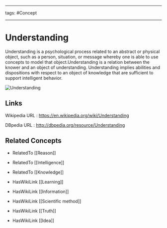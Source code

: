 




---

tags: #Concept

---
# Understanding


Understanding is a psychological process related to an abstract or physical object, such as a person, situation, or message whereby one is able to use concepts to model that object.Understanding is a relation between the knower and an object of understanding. Understanding implies abilities and dispositions with respect to an object of knowledge that are sufficient to support intelligent behavior.

![Understanding]()


## Links


Wikipedia URL : https://en.wikipedia.org/wiki/Understanding

DBpedia URL : http://dbpedia.org/resource/Understanding


## Related Concepts


- RelatedTo [[Reason]]

- RelatedTo [[Intelligence]]

- RelatedTo [[Knowledge]]

- HasWikiLink [[Learning]]

- HasWikiLink [[Information]]

- HasWikiLink [[Scientific method]]

- HasWikiLink [[Truth]]

- HasWikiLink [[Idea]]